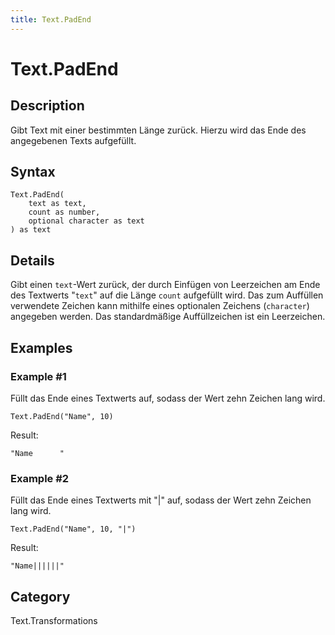 ```yaml
---
title: Text.PadEnd
---
```


# Text.PadEnd


## Description

Gibt Text mit einer bestimmten Länge zurück. Hierzu wird das Ende des angegebenen Texts aufgefüllt.


## Syntax

```powerquery
Text.PadEnd(
    text as text,
    count as number,
    optional character as text
) as text
```


## Details

Gibt einen <code>text</code>-Wert zurück, der durch Einfügen von Leerzeichen am Ende des Textwerts "<code>text</code>" auf die Länge <code>count</code> aufgefüllt wird.    Das zum Auffüllen verwendete Zeichen kann mithilfe eines optionalen Zeichens (<code>character</code>) angegeben werden. Das standardmäßige Auffüllzeichen ist ein Leerzeichen.


## Examples

### Example #1 
Füllt das Ende eines Textwerts auf, sodass der Wert zehn Zeichen lang wird.
```powerquery
Text.PadEnd("Name", 10)
```

Result: 
```powerquery
"Name      "
```


### Example #2 
Füllt das Ende eines Textwerts mit &#34;|&#34; auf, sodass der Wert zehn Zeichen lang wird.
```powerquery
Text.PadEnd("Name", 10, "|")
```

Result: 
```powerquery
"Name||||||"
```




## Category
Text.Transformations
